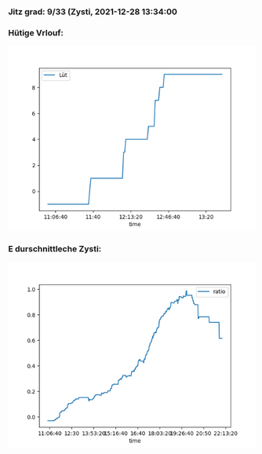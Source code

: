 ### Jitz grad: 9/33 (Zysti, 2021-12-28 13:34:00

### Hütige Vrlouf:
![Graph](Today.png)

### E durschnittleche Zysti:
![Graph](Zysti.png)